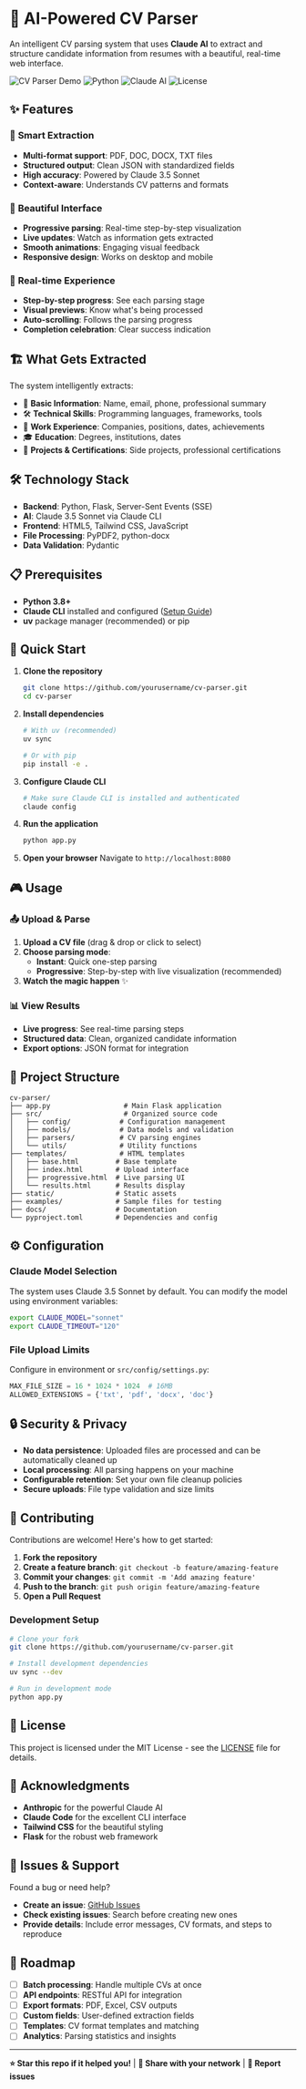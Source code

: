 # 🚀 AI-Powered CV Parser

An intelligent CV parsing system that uses **Claude AI** to extract and structure candidate information from resumes with a beautiful, real-time web interface.

![CV Parser Demo](https://img.shields.io/badge/Demo-Live-brightgreen) ![Python](https://img.shields.io/badge/Python-3.8+-blue) ![Claude AI](https://img.shields.io/badge/Claude-AI-purple) ![License](https://img.shields.io/badge/License-MIT-green)

## ✨ Features

### 🎯 **Smart Extraction**
- **Multi-format support**: PDF, DOC, DOCX, TXT files
- **Structured output**: Clean JSON with standardized fields
- **High accuracy**: Powered by Claude 3.5 Sonnet
- **Context-aware**: Understands CV patterns and formats

### 🎨 **Beautiful Interface** 
- **Progressive parsing**: Real-time step-by-step visualization
- **Live updates**: Watch as information gets extracted
- **Smooth animations**: Engaging visual feedback
- **Responsive design**: Works on desktop and mobile

### 🔄 **Real-time Experience**
- **Step-by-step progress**: See each parsing stage
- **Visual previews**: Know what's being processed
- **Auto-scrolling**: Follows the parsing progress
- **Completion celebration**: Clear success indication

## 🏗️ What Gets Extracted

The system intelligently extracts:

- 👤 **Basic Information**: Name, email, phone, professional summary
- 🛠️ **Technical Skills**: Programming languages, frameworks, tools
- 💼 **Work Experience**: Companies, positions, dates, achievements  
- 🎓 **Education**: Degrees, institutions, dates
- 🚀 **Projects & Certifications**: Side projects, professional certifications

## 🛠️ Technology Stack

- **Backend**: Python, Flask, Server-Sent Events (SSE)
- **AI**: Claude 3.5 Sonnet via Claude CLI
- **Frontend**: HTML5, Tailwind CSS, JavaScript
- **File Processing**: PyPDF2, python-docx
- **Data Validation**: Pydantic

## 📋 Prerequisites

- **Python 3.8+**
- **Claude CLI** installed and configured ([Setup Guide](https://docs.anthropic.com/en/docs/claude-code))
- **uv** package manager (recommended) or pip

## 🚀 Quick Start

1. **Clone the repository**
   ```bash
   git clone https://github.com/yourusername/cv-parser.git
   cd cv-parser
   ```

2. **Install dependencies**
   ```bash
   # With uv (recommended)
   uv sync
   
   # Or with pip
   pip install -e .
   ```

3. **Configure Claude CLI**
   ```bash
   # Make sure Claude CLI is installed and authenticated
   claude config
   ```

4. **Run the application**
   ```bash
   python app.py
   ```

5. **Open your browser**
   Navigate to `http://localhost:8080`

## 🎮 Usage

### 📤 **Upload & Parse**
1. **Upload a CV file** (drag & drop or click to select)
2. **Choose parsing mode**:
   - **Instant**: Quick one-step parsing
   - **Progressive**: Step-by-step with live visualization (recommended)
3. **Watch the magic happen** ✨

### 📊 **View Results**
- **Live progress**: See real-time parsing steps
- **Structured data**: Clean, organized candidate information
- **Export options**: JSON format for integration

## 📁 Project Structure

```
cv-parser/
├── app.py                  # Main Flask application
├── src/                    # Organized source code
│   ├── config/            # Configuration management
│   ├── models/            # Data models and validation
│   ├── parsers/           # CV parsing engines
│   └── utils/             # Utility functions
├── templates/             # HTML templates
│   ├── base.html         # Base template
│   ├── index.html        # Upload interface
│   ├── progressive.html  # Live parsing UI
│   └── results.html      # Results display
├── static/               # Static assets
├── examples/             # Sample files for testing
├── docs/                 # Documentation
└── pyproject.toml        # Dependencies and config
```

## ⚙️ Configuration

### Claude Model Selection
The system uses Claude 3.5 Sonnet by default. You can modify the model using environment variables:

```bash
export CLAUDE_MODEL="sonnet"
export CLAUDE_TIMEOUT="120"
```

### File Upload Limits
Configure in environment or `src/config/settings.py`:
```python
MAX_FILE_SIZE = 16 * 1024 * 1024  # 16MB
ALLOWED_EXTENSIONS = {'txt', 'pdf', 'docx', 'doc'}
```

## 🔒 Security & Privacy

- **No data persistence**: Uploaded files are processed and can be automatically cleaned up
- **Local processing**: All parsing happens on your machine
- **Configurable retention**: Set your own file cleanup policies
- **Secure uploads**: File type validation and size limits

## 🤝 Contributing

Contributions are welcome! Here's how to get started:

1. **Fork the repository**
2. **Create a feature branch**: `git checkout -b feature/amazing-feature`
3. **Commit your changes**: `git commit -m 'Add amazing feature'`
4. **Push to the branch**: `git push origin feature/amazing-feature`
5. **Open a Pull Request**

### Development Setup
```bash
# Clone your fork
git clone https://github.com/yourusername/cv-parser.git

# Install development dependencies
uv sync --dev

# Run in development mode
python app.py
```

## 📝 License

This project is licensed under the MIT License - see the [LICENSE](LICENSE) file for details.

## 🙏 Acknowledgments

- **Anthropic** for the powerful Claude AI
- **Claude Code** for the excellent CLI interface
- **Tailwind CSS** for the beautiful styling
- **Flask** for the robust web framework

## 🐛 Issues & Support

Found a bug or need help? 

- **Create an issue**: [GitHub Issues](https://github.com/yourusername/cv-parser/issues)
- **Check existing issues**: Search before creating new ones
- **Provide details**: Include error messages, CV formats, and steps to reproduce

## 🎯 Roadmap

- [ ] **Batch processing**: Handle multiple CVs at once
- [ ] **API endpoints**: RESTful API for integration
- [ ] **Export formats**: PDF, Excel, CSV outputs
- [ ] **Custom fields**: User-defined extraction fields
- [ ] **Templates**: CV format templates and matching
- [ ] **Analytics**: Parsing statistics and insights

---

**⭐ Star this repo if it helped you!** | **🔗 Share with your network** | **🐛 Report issues**